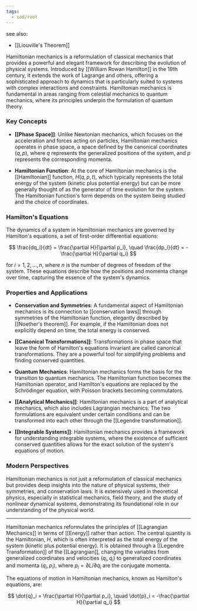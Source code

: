```yaml
---
tags:
  - sod/root
---
```


see also:
- [[Liouville's Theorem]]


Hamiltonian mechanics is a reformulation of classical mechanics that provides a powerful and elegant framework for describing the evolution of physical systems. Introduced by [[William Rowan Hamilton]] in the 19th century, it extends the work of Lagrange and others, offering a sophisticated approach to dynamics that is particularly suited to systems with complex interactions and constraints. Hamiltonian mechanics is fundamental in areas ranging from celestial mechanics to quantum mechanics, where its principles underpin the formulation of quantum theory.

### Key Concepts

- **[[Phase Space]]**: Unlike Newtonian mechanics, which focuses on the acceleration and forces acting on particles, Hamiltonian mechanics operates in phase space, a space defined by the canonical coordinates $(q, p)$, where $q$ represents the generalized positions of the system, and $p$ represents the corresponding momenta.

- **Hamiltonian Function**: At the core of Hamiltonian mechanics is the [[Hamiltonian]] function, $H(q, p, t)$, which typically represents the total energy of the system (kinetic plus potential energy) but can be more generally thought of as the generator of time evolution for the system. The Hamiltonian function's form depends on the system being studied and the choice of coordinates.

### Hamilton's Equations

The dynamics of a system in Hamiltonian mechanics are governed by Hamilton's equations, a set of first-order differential equations:

$$
\frac{dq_i}{dt} = \frac{\partial H}{\partial p_i}, \quad \frac{dp_i}{dt} = -\frac{\partial H}{\partial q_i}
$$

for $i = 1, 2, ..., n$, where $n$ is the number of degrees of freedom of the system. These equations describe how the positions and momenta change over time, capturing the essence of the system's dynamics.

### Properties and Applications

- **Conservation and Symmetries**: A fundamental aspect of Hamiltonian mechanics is its connection to [[conservation laws]] through symmetries of the Hamiltonian function, elegantly described by [[Noether's theorem]]. For example, if the Hamiltonian does not explicitly depend on time, the total energy is conserved.

- **[[Canonical Transformations]]**: Transformations in phase space that leave the form of Hamilton's equations invariant are called canonical transformations. They are a powerful tool for simplifying problems and finding conserved quantities.

- **Quantum Mechanics**: Hamiltonian mechanics forms the basis for the transition to quantum mechanics. The Hamiltonian function becomes the Hamiltonian operator, and Hamilton's equations are replaced by the Schrödinger equation, with Poisson brackets becoming commutators.

- **[[Analytical Mechanics]]**: Hamiltonian mechanics is a part of analytical mechanics, which also includes Lagrangian mechanics. The two formulations are equivalent under certain conditions and can be transformed into each other through the [[Legendre transformation]].

- **[[Integrable Systems]]**: Hamiltonian mechanics provides a framework for understanding integrable systems, where the existence of sufficient conserved quantities allows for the exact solution of the system's equations of motion.

### Modern Perspectives

Hamiltonian mechanics is not just a reformulation of classical mechanics but provides deep insights into the nature of physical systems, their symmetries, and conservation laws. It is extensively used in theoretical physics, especially in statistical mechanics, field theory, and the study of nonlinear dynamical systems, demonstrating its foundational role in our understanding of the physical world.

---

Hamiltonian mechanics reformulates the principles of [[Lagrangian Mechanics]] in terms of [[Energy]] rather than action. The central quantity is the Hamiltonian, $H$, which is often interpreted as the total energy of the system (kinetic plus potential energy). It is obtained through a [[Legendre Transformation]] of the [[Lagrangian]], changing the variables from generalized coordinates and velocities ($q_i, \dot{q}_i$) to generalized coordinates and momenta ($q_i, p_i$), where $p_i = \partial L / \partial \dot{q}_i$ are the conjugate momenta.

The equations of motion in Hamiltonian mechanics, known as Hamilton's equations, are:

$$
\dot{q}_i = \frac{\partial H}{\partial p_i}, \quad \dot{p}_i = -\frac{\partial H}{\partial q_i}
$$
